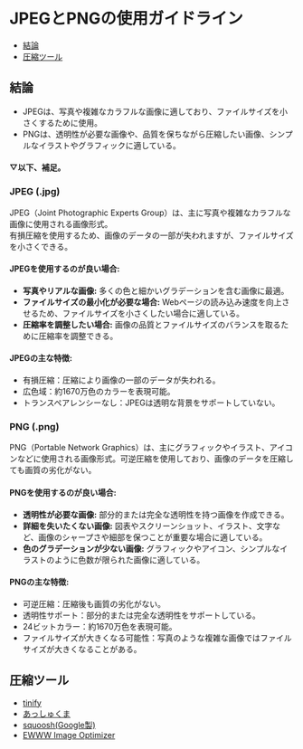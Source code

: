 # JPEGとPNGの使用ガイドライン

- [結論](#結論)
- [圧縮ツール](#圧縮ツール) 


## 結論

- JPEGは、写真や複雑なカラフルな画像に適しており、ファイルサイズを小さくするために使用。
- PNGは、透明性が必要な画像や、品質を保ちながら圧縮したい画像、シンプルなイラストやグラフィックに適している。

#### ▽以下、補足。

### JPEG (.jpg)

JPEG（Joint Photographic Experts Group）は、主に写真や複雑なカラフルな画像に使用される画像形式。  
有損圧縮を使用するため、画像のデータの一部が失われますが、ファイルサイズを小さくできる。

#### JPEGを使用するのが良い場合:

- <b>写真やリアルな画像:</b> 多くの色と細かいグラデーションを含む画像に最適。
- <b>ファイルサイズの最小化が必要な場合:</b> Webページの読み込み速度を向上させるため、ファイルサイズを小さくしたい場合に適している。
- <b>圧縮率を調整したい場合:</b> 画像の品質とファイルサイズのバランスを取るために圧縮率を調整できる。


#### JPEGの主な特徴:

- 有損圧縮：圧縮により画像の一部のデータが失われる。
- 広色域：約1670万色のカラーを表現可能。
- トランスペアレンシーなし：JPEGは透明な背景をサポートしていない。

### PNG (.png)

PNG（Portable Network Graphics）は、主にグラフィックやイラスト、アイコンなどに使用される画像形式。可逆圧縮を使用しており、画像のデータを圧縮しても画質の劣化がない。

#### PNGを使用するのが良い場合:

- <b>透明性が必要な画像:</b> 部分的または完全な透明性を持つ画像を作成できる。
- <b>詳細を失いたくない画像:</b> 図表やスクリーンショット、イラスト、文字など、画像のシャープさや細部を保つことが重要な場合に適している。
- <b>色のグラデーションが少ない画像:</b> グラフィックやアイコン、シンプルなイラストのように色数が限られた画像に適している。

#### PNGの主な特徴:

- 可逆圧縮：圧縮後も画質の劣化がない。
- 透明性サポート：部分的または完全な透明性をサポートしている。
- 24ビットカラー：約1670万色を表現可能。
- ファイルサイズが大きくなる可能性：写真のような複雑な画像ではファイルサイズが大きくなることがある。

## 圧縮ツール
- [tinify](https://tinypng.com/)
- [あっしゅくま](https://imguma.com/)
- [squoosh(Google製)](https://squoosh.app/)
- [EWWW Image Optimizer](https://ja.wordpress.org/plugins/ewww-image-optimizer/)
